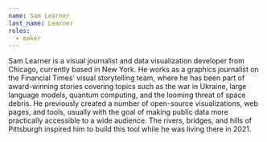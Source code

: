 ```yaml
---
name: Sam Learner
last_name: Learner
roles:
  - maker
---
```

Sam Learner is a visual journalist and data visualization developer from Chicago, currently based in New York. He works as a graphics journalist on the Financial Times’ visual storytelling team, where he has been part of award-winning stories covering topics such as the war in Ukraine, large language models, quantum computing, and the looming threat of space debris. He previously created a number of open-source visualizations, web pages, and tools, usually with the goal of making public data more practically accessible to a wide audience. The rivers, bridges, and hills of Pittsburgh inspired him to build this tool while he was living there in 2021.